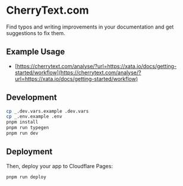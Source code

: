 # CherryText.com

Find typos and writing improvements in your documentation and get suggestions to fix them.

## Example Usage

- [https://cherrytext.com/analyse/?url=https://xata.io/docs/getting-started/workflow](https://cherrytext.com/analyse/?url=https://xata.io/docs/getting-started/workflow)

## Development

```sh
cp _.dev.vars.example .dev.vars
cp _.env.example .env
pnpm install
pnpm run typegen
pnpm run dev
```

## Deployment

Then, deploy your app to Cloudflare Pages:

```sh
pnpm run deploy
```
